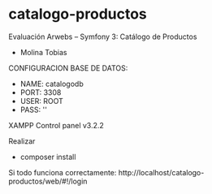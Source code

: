 # catalogo-productos
Evaluación Arwebs – Symfony 3: Catálogo de Productos

- Molina Tobias

CONFIGURACION BASE DE DATOS:
- NAME: catalogodb
- PORT: 3308
- USER: ROOT
- PASS: ''

XAMPP Control panel v3.2.2

Realizar 
- composer install

Si todo funciona correctamente: http://localhost/catalogo-productos/web/#!/login
